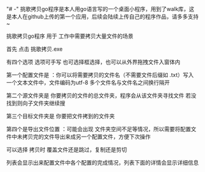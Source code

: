"# -" 
挑歌拷贝go程序是本人用go语言写的一个桌面小程序，用到了walk库，这是本人在github上传的第一个应用，后续会陆续上传自己的程序作品，请多多支持~

挑歌拷贝go程序 用于 工作中需要拷贝大量文件的场景

首先 点击 挑歌拷贝.exe 

有四个选项 选项可手写 也可选择框选择，也可以从外界拖拽文件入窗体内

第一个配置文件是 ：你可以将需要拷贝的文件名（不需要文件后缀如 .txt）写入一个文本文件中，文件编码为utf-8 多个文件名与文件名之间换行隔开

第二个源文件夹是 你要拷贝的文件的总文件夹，程序会从该文件夹寻找文件 若没找到则向子文件夹继续搜

第三个目标文件夹是 你要把文件拷到的文件夹

第四个是导出文件位置 ：可能会出现 文件夹空间不足等情况，所以需要将配置文件中未拷贝完的文件导出来成另一个配置文件，方便下次操作

可以选择 拷贝时 覆盖文件还是跳过，复制还是剪切

列表会显示出来配置文件中各个配置的完成情况，列表下面的详情会显示详细信息



